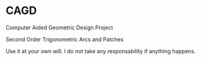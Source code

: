 # CAGD
Computer Aided Geometric Design Project

Second Order Trigonometric Arcs and Patches

Use it at your own will. I do not take any responsability if anything happens.
